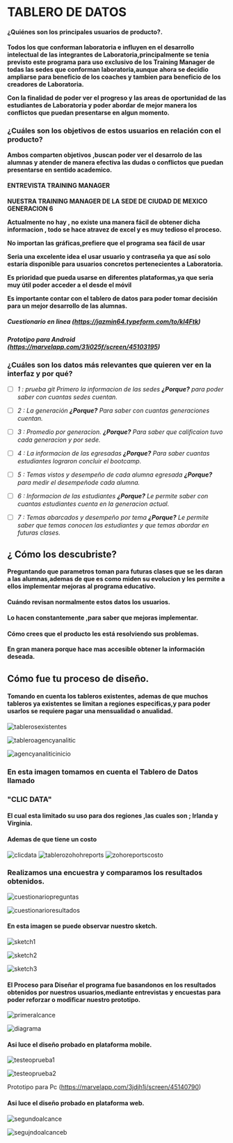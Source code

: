 # TABLERO DE DATOS

#### ¿Quiénes son los principales usuarios de producto?.

__**Todos los que conforman laboratoria e influyen en el desarrollo intelectual de las integrantes de Laboratoria,principalmente se tenia previsto este programa para uso exclusivo de los Training Manager de todas las sedes que conforman  laboratoria,aunque ahora se decidio ampliarse para beneficio de los coaches y tambien para beneficio de los creadores de Laboratoria.**__

__**Con la finalidad de poder ver el progreso y las areas de oportunidad de las estudiantes de Laboratoria y poder abordar de mejor manera los conflictos que puedan presentarse en algun momento.**__

###  ¿Cuáles son los objetivos de estos usuarios en relación con el producto?

 
**Ambos comparten objetivos ,buscan poder ver el desarrolo de las alumnas y atender de manera efectiva las dudas o conflictos que puedan presentarse en sentido academico.**

#### ENTREVISTA TRAINING MANAGER

__**NUESTRA TRAINING MANAGER DE LA SEDE DE CIUDAD DE MEXICO GENERACION 6**__

**Actualmente no hay , **no existe una manera fácil de obtener dicha informacion** , todo se hace atravez de excel y es muy tedioso el proceso.**


**No importan las gráficas,prefiere que el programa sea fácil de usar**

**Seria una excelente idea el usar usuario y contraseña ya que así solo estaría disponible para usuarios concretos pertenecientes a  Laboratoria.**

 **Es prioridad que pueda usarse en diferentes plataformas,ya que seria muy útil poder acceder a el desde el móvil**

**Es importante contar con el tablero de datos para poder tomar decisión para un mejor desarrollo de las alumnas.**



##### Cuestionario en linea (https://jazmin64.typeform.com/to/kl4Ftk)

##### Prototipo para Android (https://marvelapp.com/31i025f/screen/45103195)




###  ¿Cuáles son los datos más relevantes que quieren ver en la interfaz y por qué?

 - [ ]  *1 : prueba git Primero la informacion de las sedes **¿Porque?** para poder saber con cuantas sedes cuentan.*

- [ ]  *2 : La generación **¿Porque?** Para saber con cuantas generaciones cuentan.*

- [ ]  *3 : Promedio por generacion. **¿Porque?** Para saber que calificaion tuvo cada generacion y por sede.*


- [ ] *4 : La informacion de las egresadas **¿Porque?** Para  saber cuantas estudiantes lograron concluir el bootcamp.*
 
- [ ]  *5 : Temas vistos y desempeño de cada alumna egresada **¿Porque?** para medir el desempeñode cada alumna.* 

- [ ] *6 : Informacion de las estudiantes **¿Porque?** Le permite saber con cuantas estudiantes cuenta en la generacion actual.*

- [ ] *7 : Temas abarcados y desempeño por tema **¿Porque?** Le permite saber que temas conocen las estudiantes y que temas abordar en futuras clases.*




## ¿ Cómo los descubriste?


__**Preguntando que parametros toman para futuras clases que se les daran a las alumnas,ademas de que es como miden su evolucion y les permite a ellos implementar mejoras al programa educativo.**__


#### Cuándo revisan normalmente estos datos los usuarios.

__**Lo hacen constantemente ,para saber que mejoras implementar.**__

#### Cómo crees que el producto les está resolviendo sus problemas.

__**En gran manera porque hace mas accesible obtener la información deseada.**__

## Cómo fue tu proceso de diseño.

#### Tomando en cuenta los tableros existentes, ademas de que muchos tableros ya existentes se limitan a regiones especificas,y para poder usarlos se requiere pagar una mensualidad o anualidad.
 
 ![tablerosexistentes](src/img/tablerosexistentes.png)



![tableroagencyanalitic](src/img/tableroagencyanalitic.png)



 ![agencyanaliticinicio](src/img/agencyanaliticinicio.png)






 ### En esta imagen tomamos en cuenta el Tablero de Datos llamado 
 ### "CLIC DATA"
 #### El cual esta limitado su uso para dos regiones ,las cuales son ; **Irlanda y Virginia.**
 #### Ademas de que tiene un costo

 ![clicdata](src/img/clicdata.png)
![tablerozohohreports](src/img/tablerozohoreports.png)
![zohoreportscosto](src/img/zohoreportscosto.png)


### Realizamos una encuestra y comparamos los resultados obtenidos.


 ![cuestionariopreguntas](src/img/cuestionariopreguntas.png)

 

 ![cuestionarioresultados](src/img/cuestionarioresultados.png)



#### En esta imagen se puede observar nuestro sketch.

![sketch1](src/img/sketch1.png)


![sketch2](src/img/sketch2.jpg)


![sketch3](src/img/sketch3.jpg)


#### El Proceso para Diseñar el programa fue basandonos en los resultados obtenidos por nuestros usuarios,mediante entrevistas y encuestas para poder reforzar o modificar nuestro prototipo.

 ![primeralcance](src/img/primeralcance.png)

 ![diagrama](src/img/diagramadeflujo.png)



#### Asi luce el diseño probado en plataforma mobile.

 ![testeoprueba1](src/img/testeoprueba1.png)


![testeoprueba2](src/img/testeoprueba2.png)




Prototipo para Pc (https://marvelapp.com/3jdjh1j/screen/45140790)

####  Asi luce el diseño probado en plataforma web.


  ![segundoalcance](src/img/segundoalcance.png)

 ![segujndoalcanceb](src/img/segundoalcanceb.png)
